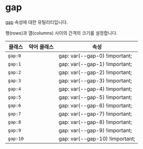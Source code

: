 # gap

[gap](https://developer.mozilla.org/en-US/docs/Web/CSS/gap) 속성에 대한 유틸리티입니다.

행(rows)과 열(columns) 사이의 간격의 크기를 설정합니다.

<table>
  <thead>
    <tr>
      <th scope="col">클래스</th>
      <th scope="col">약어 클래스</th>
      <th scope="col">속성</th>
    </tr>
  </thead>
  <tbody>
<tr>
  <td><code>gap:0</code></td>
  <td class="blank"></td>
  <td><span class="code">gap: var(--gap-0) !important;</span></td>
</tr>

<tr>
  <td><code>gap:1</code></td>
  <td class="blank"></td>
  <td><span class="code">gap: var(--gap-1) !important;</span></td>
</tr>

<tr>
  <td><code>gap:2</code></td>
  <td class="blank"></td>
  <td><span class="code">gap: var(--gap-2) !important;</span></td>
</tr>

<tr>
  <td><code>gap:3</code></td>
  <td class="blank"></td>
  <td><span class="code">gap: var(--gap-3) !important;</span></td>
</tr>

<tr>
  <td><code>gap:4</code></td>
  <td class="blank"></td>
  <td><span class="code">gap: var(--gap-4) !important;</span></td>
</tr>

<tr>
  <td><code>gap:5</code></td>
  <td class="blank"></td>
  <td><span class="code">gap: var(--gap-5) !important;</span></td>
</tr>

<tr>
  <td><code>gap:6</code></td>
  <td class="blank"></td>
  <td><span class="code">gap: var(--gap-6) !important;</span></td>
</tr>

<tr>
  <td><code>gap:7</code></td>
  <td class="blank"></td>
  <td><span class="code">gap: var(--gap-7) !important;</span></td>
</tr>

<tr>
  <td><code>gap:8</code></td>
  <td class="blank"></td>
  <td><span class="code">gap: var(--gap-8) !important;</span></td>
</tr>

<tr>
  <td><code>gap:9</code></td>
  <td class="blank"></td>
  <td><span class="code">gap: var(--gap-9) !important;</span></td>
</tr>

<tr>
  <td><code>gap:10</code></td>
  <td class="blank"></td>
  <td><span class="code">gap: var(--gap-10) !important;</span></td>
</tr>

  </tbody>

</table>
